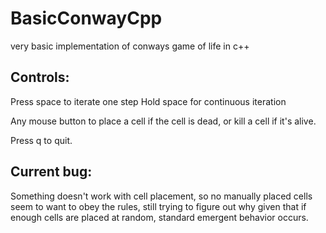 # BasicConwayCpp
very basic implementation of conways game of life in c++

## Controls: 
Press space to iterate one step
Hold space for continuous iteration

Any mouse button to place a cell if the cell is dead, or kill a cell if it's alive.

Press q to quit.

## Current bug:
Something doesn't work with cell placement, so no manually placed cells seem to want to obey the rules, still trying to figure out why given that if enough cells are placed at random, standard emergent behavior occurs.
